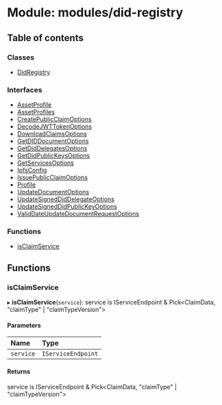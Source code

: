 # Module: modules/did-registry

## Table of contents

### Classes

- [DidRegistry](../classes/modules_did_registry.DidRegistry.md)

### Interfaces

- [AssetProfile](../interfaces/modules_did_registry.AssetProfile.md)
- [AssetProfiles](../interfaces/modules_did_registry.AssetProfiles.md)
- [CreatePublicClaimOptions](../interfaces/modules_did_registry.CreatePublicClaimOptions.md)
- [DecodeJWTTokenOptions](../interfaces/modules_did_registry.DecodeJWTTokenOptions.md)
- [DownloadClaimsOptions](../interfaces/modules_did_registry.DownloadClaimsOptions.md)
- [GetDIDDocumentOptions](../interfaces/modules_did_registry.GetDIDDocumentOptions.md)
- [GetDidDelegatesOptions](../interfaces/modules_did_registry.GetDidDelegatesOptions.md)
- [GetDidPublicKeysOptions](../interfaces/modules_did_registry.GetDidPublicKeysOptions.md)
- [GetServicesOptions](../interfaces/modules_did_registry.GetServicesOptions.md)
- [IpfsConfig](../interfaces/modules_did_registry.IpfsConfig.md)
- [IssuePublicClaimOptions](../interfaces/modules_did_registry.IssuePublicClaimOptions.md)
- [Profile](../interfaces/modules_did_registry.Profile.md)
- [UpdateDocumentOptions](../interfaces/modules_did_registry.UpdateDocumentOptions.md)
- [UpdateSignedDidDelegateOptions](../interfaces/modules_did_registry.UpdateSignedDidDelegateOptions.md)
- [UpdateSignedDidPublicKeyOptions](../interfaces/modules_did_registry.UpdateSignedDidPublicKeyOptions.md)
- [ValidDateUpdateDocumentRequestOptions](../interfaces/modules_did_registry.ValidDateUpdateDocumentRequestOptions.md)

### Functions

- [isClaimService](modules_did_registry.md#isclaimservice)

## Functions

### isClaimService

▸ **isClaimService**(`service`): service is IServiceEndpoint & Pick<ClaimData, "claimType" \| "claimTypeVersion"\>

#### Parameters

| Name | Type |
| :------ | :------ |
| `service` | `IServiceEndpoint` |

#### Returns

service is IServiceEndpoint & Pick<ClaimData, "claimType" \| "claimTypeVersion"\>
